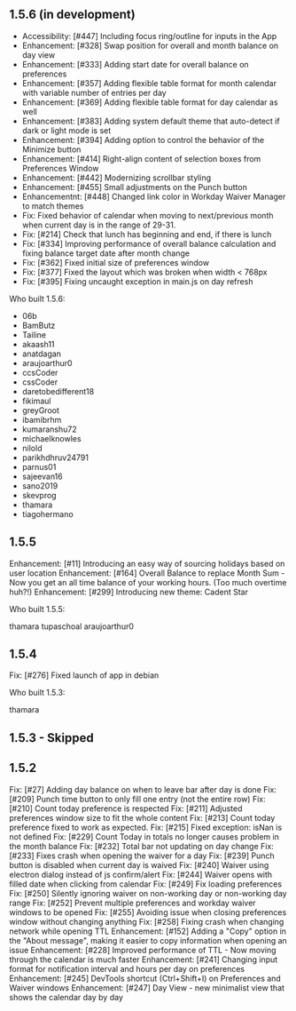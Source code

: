 ## 1.5.6 (in development)

<!--- Begin changes - Do not remove -->

-   Accessibility: [#447] Including focus ring/outline for inputs in the App
-   Enhancement: [#328] Swap position for overall and month balance on day view
-   Enhancement: [#333] Adding start date for overall balance on preferences
-   Enhancement: [#357] Adding flexible table format for month calendar with variable number of entries per day
-   Enhancement: [#369] Adding flexible table format for day calendar as well
-   Enhancement: [#383] Adding system default theme that auto-detect if dark or light mode is set
-   Enhancement: [#394] Adding option to control the behavior of the Minimize button
-   Enhancement: [#414] Right-align content of selection boxes from Preferences Window
-   Enhancement: [#442] Modernizing scrollbar styling
-   Enhancement: [#455] Small adjustments on the Punch button
-   Enhancementnt: [#448] Changed link color in Workday Waiver Manager to match themes
-   Fix: Fixed behavior of calendar when moving to next/previous month when current day is in the range of 29-31.
-   Fix: [#214] Check that lunch has beginning and end, if there is lunch
-   Fix: [#334] Improving performance of overall balance calculation and fixing balance target date after month change
-   Fix: [#362] Fixed initial size of preferences window
-   Fix: [#377] Fixed the layout which was broken when width < 768px
-   Fix: [#395] Fixing uncaught exception in main.js on day refresh

<!--- End changes - Do not remove -->

Who built 1.5.6:

<!--- Begin users - Do not remove -->

-   06b
-   BamButz
-   Tailine
-   akaash11
-   anatdagan
-   araujoarthur0
-   ccsCoder
-   cssCoder
-   daretobedifferent18
-   fikimaul
-   greyGroot
-   ibamibrhm
-   kumaranshu72
-   michaelknowles
-   nilold
-   parikhdhruv24791
-   parnus01
-   sajeevan16
-   sano2019
-   skevprog
-   thamara
-   tiagohermano

<!--- End users - Do not remove -->

## 1.5.5

Enhancement: [#11] Introducing an easy way of sourcing holidays based on user location
Enhancement: [#164] Overall Balance to replace Month Sum - Now you get an all time balance of your working hours. (Too much overtime huh?!)
Enhancement: [#299] Introducing new theme: Cadent Star

Who built 1.5.5:

thamara
tupaschoal
araujoarthur0

## 1.5.4

Fix: [#276] Fixed launch of app in debian

Who built 1.5.3:

thamara

## 1.5.3 - Skipped

## 1.5.2

Fix: [#27] Adding day balance on when to leave bar after day is done
Fix: [#209] Punch time button to only fill one entry (not the entire row)
Fix: [#210] Count today preference is respected
Fix: [#211] Adjusted preferences window size to fit the whole content
Fix: [#213] Count today preference fixed to work as expected.
Fix: [#215] Fixed exception: isNan is not defined
Fix: [#229] Count Today in totals no longer causes problem in the month balance
Fix: [#232] Total bar not updating on day change
Fix: [#233] Fixes crash when opening the waiver for a day
Fix: [#239] Punch button is disabled when current day is waived
Fix: [#240] Waiver using electron dialog instead of js confirm/alert
Fix: [#244] Waiver opens with filled date when clicking from calendar
Fix: [#249] Fix loading preferences
Fix: [#250] Silently ignoring waiver on non-working day or non-working day range
Fix: [#252] Prevent multiple preferences and workday waiver windows to be opened
Fix: [#255] Avoiding issue when closing preferences window without changing anything
Fix: [#258] Fixing crash when changing network while opening TTL
Enhancement: [#152] Adding a "Copy" option in the "About message", making it easier to copy information when opening an issue
Enhancement: [#228] Improved performance of TTL - Now moving through the calendar is much faster
Enhancement: [#241] Changing input format for notification interval and hours per day on preferences
Enhancement: [#245] DevTools shortcut (Ctrl+Shift+I) on Preferences and Waiver windows
Enhancement: [#247] Day View - new minimalist view that shows the calendar day by day